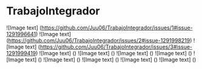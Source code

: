 # TrabajoIntegrador
![Image text] (https://github.com/Juu06/TrabajoIntegrador/issues/1#issue-1291996641) 
![Image text] (https://github.com/Juu06/TrabajoIntegrador/issues/2#issue-1291998219)
![Image text] (https://github.com/Juu06/TrabajoIntegrador/issues/3#issue-1291999419)
![Image text] ()
![Image text] ()
![Image text] ()
![Image text] ()
![Image text] ()
![Image text] ()
![Image text] ()
![Image text] ()
![Image text] ()
